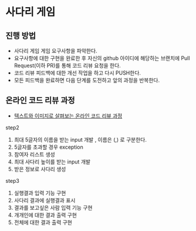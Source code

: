 # 사다리 게임
## 진행 방법
* 사다리 게임 게임 요구사항을 파악한다.
* 요구사항에 대한 구현을 완료한 후 자신의 github 아이디에 해당하는 브랜치에 Pull Request(이하 PR)를 통해 코드 리뷰 요청을 한다.
* 코드 리뷰 피드백에 대한 개선 작업을 하고 다시 PUSH한다.
* 모든 피드백을 완료하면 다음 단계를 도전하고 앞의 과정을 반복한다.

## 온라인 코드 리뷰 과정
* [텍스트와 이미지로 살펴보는 온라인 코드 리뷰 과정](https://github.com/nextstep-step/nextstep-docs/tree/master/codereview)


step2
1. 최대 5글자의 이름을 받는 input 개발 , 이름은 (,) 로 구분한다.
2. 5글자를 초과할 경우 exception
3. 참여자 리스트 생성
4. 최대 사다리 높이를 받는 input 개발
5. 받은 정보로 사다리 생성

step3
1. 실행결과 입력 기능 구현
2. 사다리 결과에 실행결과 표시
3. 결과를 보고싶은 사람 입력 기능 구현
4. 개개인에 대한 결과 출력 구현
5. 전체에 대한 결과 출력 구현